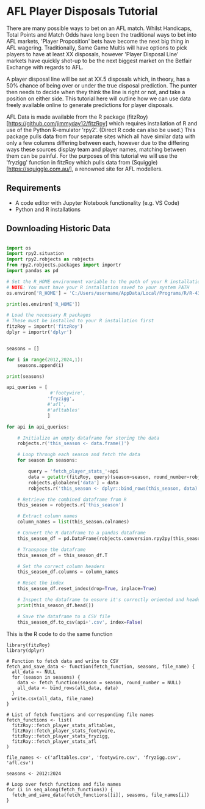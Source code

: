 # AFL Player Disposals Tutorial

There are many possible ways to bet on an AFL match. Whilst Handicaps, Total Points and Match Odds have long been the traditional ways to bet into AFL markets, 'Player Proposition' bets have become the next big thing in AFL wagering. Traditionally, Same Game Multis will have options to pick players to have at least XX disposals, however 'Player Disposal Line' markets have quickly shot-up to be the next biggest market on the Betfair Exchange with regards to AFL. 

A player disposal line will be set at XX.5 disposals which, in theory, has a 50% chance of being over or under the true disposal prediction. The punter then needs to decide when they think the line is right or not, and take a position on either side. This tutorial here will outline how we can use data freely available online to generate predictions for player disposals.

AFL Data is made available from the R package (fitzRoy)[https://github.com/jimmyday12/fitzRoy] which requires installation of R and use of the Python R-emulator 'rpy2'. (Direct R code can also be used.) This package pulls data from four separate sites which all have similar data with only a few columns differing between each, however due to the differing ways these sources display team and player names, matching between them can be painful. For the purposes of this tutorial we will use the 'fryzigg' function in fitzRoy which pulls data from (Squiggle)[https://squiggle.com.au/], a renowned site for AFL modellers.

## Requirements

- A code editor with Jupyter Notebook functionality (e.g. VS Code)
- Python and R installations

## Downloading Historic Data

```py title="Downloading data using rpy2 and fitzRoy"

import os
import rpy2.situation
import rpy2.robjects as robjects
from rpy2.robjects.packages import importr
import pandas as pd

# Set the R_HOME environment variable to the path of your R installation
# NOTE: You must have your R installation saved to your system PATH
os.environ['R_HOME'] = 'C:/Users/username/AppData/Local/Programs/R/R-43~1.0'

print(os.environ['R_HOME'])

# Load the necessary R packages 
# These must be installed to your R installation first
fitzRoy = importr('fitzRoy')
dplyr = importr('dplyr')


seasons = []

for i in range(2012,2024,1):
    seasons.append(i)

print(seasons)

api_queries = [
                #'footywire',
               'fryzigg',
               #'afl',
               #'afltables'
               ]

for api in api_queries:

    # Initialize an empty dataframe for storing the data
    robjects.r('this_season <- data.frame()')

    # Loop through each season and fetch the data
    for season in seasons:

        query = 'fetch_player_stats_'+api
        data = getattr(fitzRoy, query)(season=season, round_number=robjects.NULL)
        robjects.globalenv['data'] = data
        robjects.r('this_season <- dplyr::bind_rows(this_season, data)')

    # Retrieve the combined dataframe from R
    this_season = robjects.r('this_season')

    # Extract column names
    column_names = list(this_season.colnames)

    # Convert the R dataframe to a pandas dataframe
    this_season_df = pd.DataFrame(robjects.conversion.rpy2py(this_season))

    # Transpose the dataframe
    this_season_df = this_season_df.T

    # Set the correct column headers
    this_season_df.columns = column_names

    # Reset the index
    this_season_df.reset_index(drop=True, inplace=True)

    # Inspect the dataframe to ensure it's correctly oriented and headers are set
    print(this_season_df.head())

    # Save the dataframe to a CSV file
    this_season_df.to_csv(api+'.csv', index=False)

```

This is the R code to do the same function

```{R}
library(fitzRoy)
library(dplyr)

# Function to fetch data and write to CSV
fetch_and_save_data <- function(fetch_function, seasons, file_name) {
  all_data <- NULL
  for (season in seasons) {
    data <- fetch_function(season = season, round_number = NULL)
    all_data <- bind_rows(all_data, data)
  }
  write.csv(all_data, file_name)
}

# List of fetch functions and corresponding file names
fetch_functions <- list(
  fitzRoy::fetch_player_stats_afltables,
  fitzRoy::fetch_player_stats_footywire,
  fitzRoy::fetch_player_stats_fryzigg,
  fitzRoy::fetch_player_stats_afl
)

file_names <- c('afltables.csv', 'footywire.csv', 'fryzigg.csv', 'afl.csv')

seasons <- 2012:2024

# Loop over fetch functions and file names
for (i in seq_along(fetch_functions)) {
  fetch_and_save_data(fetch_functions[[i]], seasons, file_names[i])
}

```

